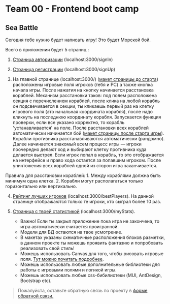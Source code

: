 # Team 00 - Frontend boot camp

## Sea Battle


Сегодня тебе нужно будет написать игру! Это будет Морской бой.


  Всего в приложении будет 5 страниц :


 1. [Страница авторизации](./misc/images/Signin_Page.png)  (localhost:3000/signIn)

 2. [Страница регистрации](./misc/images/Signup_Page.png) (localhost:3000/signUp)

 3. На главной странице (localhost:3000/) ([макет страницы до старта](./misc/images/Main_Page.png)) расположены игровые поля игроков (тебя и PC) а также кнопка начала игры. После нажатия на кнопку начинается расстановка кораблей. Механизм расстановки таков: под полем расположена секция с перечислением кораблей, после клика на любой корабль он подсвечивается в секции, ты кликаешь первый раз на клетку игрового поля (это начальная координата корабля), после надо кликнуть на последнюю координату корабля. Запускается функция проверки, если все указано корректно, то корабль 'устанавливается' на поле. После расстановки всех кораблей автоматически начинается бой ([макет страницы после старта игры](./misc/images/Main_Page_startGame.png)). Корабли противника расстанавливаются автоматически (рандомно). Далее начинается знакомый всем процесс игры — игроки поочередно делают ход и выбирают клетку противника куда делается выстрел. Если игрок попал в корабль, то это отображается на интерфейсе и право хода остается за попавшим игроком. После уничтожения всех кораблей одной из сторон игра заканчивается.

  Правила для расстановки кораблей:
     1. Между кораблями должна быть минимум одна клетка.
     2. Корабли могут располагаться только горизонтально или вертикально.


 4. [Рейтинг лучших игроков](./misc/images/BestPlayers_Page.png) (localhost:3000/bestPlayers). На данной странице отображаются только те игроки, кто сыграл более 10 раз.
 5. [Страница с твоей статистикой](./misc/images/MyState_Page.png) (localhost:3000/myStats).


     - Важно! Если ты закрыл приложение пока игра не закончена, то игра автоматически считается проигранной.
     - Модели для БД остаются на твое усмотрение.
     - В макетах указаны схематичные расположения блоков разметки, в данном проекте ты можешь проявить фантазию и попробовать реализовать свой стиль!
     - Можешь использовать Canvas для того, чтобы рисовать игровые поля. [Тут можно почитать подробнее](https://developer.mozilla.org/en-US/docs/Web/API/Canvas_API/Tutorial).
     - Можешь использовать любые дополнительные библиотеки для работы с игровыми полями и логикой игры.
     - Можешь использовать любые css-бибилиотеки (MUI, AntDesign, Bootstrap etc).


>Пожалуйста, оставьте обратную связь по проекту в [форме обратной связи.](https://forms.gle/yLijCZn68rqw9Y6g7)

